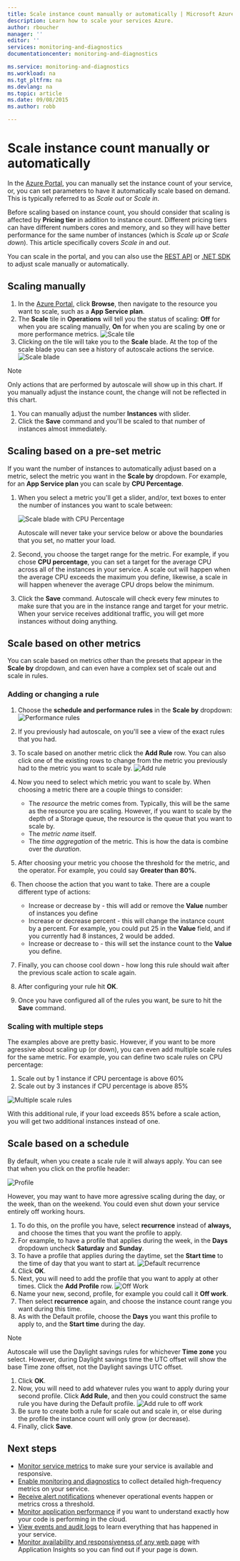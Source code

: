 ```yaml
---
title: Scale instance count manually or automatically | Microsoft Azure
description: Learn how to scale your services Azure.
author: rboucher
manager: ''
editor: ''
services: monitoring-and-diagnostics
documentationcenter: monitoring-and-diagnostics

ms.service: monitoring-and-diagnostics
ms.workload: na
ms.tgt_pltfrm: na
ms.devlang: na
ms.topic: article
ms.date: 09/08/2015
ms.author: robb

---
```

# Scale instance count manually or automatically
In the [Azure Portal](https://portal.azure.com/), you can manually set the instance count of your service, or, you can set parameters to have it automatically scale based on demand. This is typically referred to as *Scale out* or *Scale in*.

Before scaling based on instance count, you should consider that scaling is affected by **Pricing tier** in addition to instance count. Different pricing tiers can have different numbers cores and memory, and so they will have better performance for the same number of instances (which is *Scale up* or *Scale down*). This article specifically covers *Scale in* and *out*.

You can scale in the portal, and you can also use the [REST API](https://msdn.microsoft.com/library/azure/dn931953.aspx) or [.NET SDK](https://www.nuget.org/packages/Microsoft.Azure.Insights/) to adjust scale manually or automatically.

## Scaling manually
1. In the [Azure Portal](https://portal.azure.com/), click **Browse**, then navigate to the resource you want to scale, such as a **App Service plan**.
2. The **Scale** tile in **Operations** will tell you the status of scaling: **Off** for when you are scaling manually, **On** for when you are scaling by one or more performance metrics.
    ![Scale tile](./media/insights-how-to-scale/Insights_UsageLens.png)
3. Clicking on the tile will take you to the **Scale** blade. At the top of the scale blade you can see a history of autoscale actions the service.  
    ![Scale blade](./media/insights-how-to-scale/Insights_ScaleBladeDayZero.png)

> [!NOTE]
> Only actions that are performed by autoscale will show up in this chart. If you manually adjust the instance count, the change will not be reflected in this chart.
> 
> 

1. You can manually adjust the number **Instances** with slider.
2. Click the **Save** command and you'll be scaled to that number of instances almost immediately.

## Scaling based on a pre-set metric
If you want the number of instances to automatically adjust based on a metric, select the metric you want in the **Scale by** dropdown. For example, for an **App Service plan** you can scale by **CPU Percentage**.

1. When you select a metric you'll get a slider, and/or, text boxes to enter the number of instances you want to scale between:
   
    ![Scale blade with CPU Percentage](./media/insights-how-to-scale/Insights_ScaleBladeCPU.png)
   
    Autoscale will never take your service below or above the boundaries that you set, no matter your load.
2. Second, you choose the target range for the metric. For example, if you chose **CPU percentage**, you can set a target for the average CPU across all of the instances in your service. A scale out will happen when the average CPU exceeds the maximum you define, likewise, a scale in will happen whenever the average CPU drops below the minimum.
3. Click the **Save** command. Autoscale will check every few minutes to make sure that you are in the instance range and target for your metric. When your service receives additional traffic,  you will get more instances without doing anything.

## Scale based on other metrics
You can scale based on metrics other than the presets that appear in the **Scale by** dropdown, and can even have a complex set of scale out and scale in rules.

### Adding or changing a rule
1. Choose the **schedule and performance rules** in the **Scale by** dropdown:
   ![Performance rules](./media/insights-how-to-scale/Insights_PerformanceRules.png)
2. If you previously had autoscale, on you'll see a view of the exact rules that you had.
3. To scale based on another metric click the **Add Rule** row. You can also click one of the existing rows to change from the metric you previously had to the metric you want to scale by.
   ![Add rule](./media/insights-how-to-scale/Insights_AddRule.png)
4. Now you need to select which metric you want to scale by. When choosing a metric there are a couple things to consider:
   
   * The *resource* the metric comes from. Typically, this will be the same as the resource you are scaling. However, if you want to scale by the depth of a Storage queue, the resource is the queue that you want to scale by.
   * The *metric name* itself.
   * The *time aggregation* of the metric. This is how the data is combine over the *duration*.
5. After choosing your metric you choose the threshold for the metric, and the operator. For example, you could say **Greater than** **80%**.
6. Then choose the action that you want to take. There are a couple different type of actions:
   
   * Increase or decrease by - this will add or remove the **Value** number of instances you define
   * Increase or decrease percent - this will change the instance count by a percent. For example, you could put 25 in the **Value** field, and if you currently had 8 instances, 2 would be added.
   * Increase or decrease to - this will set the instance count to the **Value** you define.
7. Finally, you can choose cool down - how long this rule should wait after the previous scale action to scale again.
8. After configuring your rule hit **OK**.
9. Once you have configured all of the rules you want, be sure to hit the **Save** command.

### Scaling with multiple steps
The examples above are pretty basic. However, if you want to be more agressive about scaling up (or down), you can even add multiple scale rules for the same metric. For example, you can define two scale rules on CPU percentage:

1. Scale out by 1 instance if CPU percentage is above 60%
2. Scale out by 3 instances if CPU percentage is above 85%

![Multiple scale rules](./media/insights-how-to-scale/Insights_MultipleScaleRules.png)

With this additional rule, if your load exceeds 85% before a scale action, you will get two additional instances instead of one.

## Scale based on a schedule
By default, when you create a scale rule it will  always apply. You can see that when you click on the profile header:

![Profile](./media/insights-how-to-scale/Insights_Profile.png)

However, you may want to have more agressive scaling during the day, or the week, than on the weekend. You could even shut down your service entirely off working hours.

1. To do this, on the profile you have, select **recurrence** instead of **always,** and choose the times that you want the profile to apply.
2. For example, to have a profile that applies during the week, in the **Days** dropdown uncheck **Saturday** and **Sunday**.
3. To have a profile that applies during the daytime, set the **Start time** to the time of day that you want to start at.
    ![Default recurrence](./media/insights-how-to-scale/Insights_ProfileRecurrence.png)
4. Click **OK**.
5. Next, you will need to add the profile that you want to apply at other times. Click the **Add Profile** row.
    ![Off Work](./media/insights-how-to-scale/Insights_ProfileOffWork.png)
6. Name your new, second, profile, for example you could call it **Off work**.
7. Then select **recurrence** again, and choose the instance count range you want during this time.
8. As with the Default profile, choose the **Days** you want this profile to apply to, and the **Start time** during the day.

> [!NOTE]
> Autoscale will use the Daylight savings rules for whichever **Time zone** you select. However, during Daylight savings time the UTC offset will show the base Time zone offset, not the Daylight savings UTC offset.
> 
> 

1. Click **OK**.
2. Now, you will need to add whatever rules you want to apply during your second profile. Click **Add Rule**, and then you could construct the same rule you have during the Default profile.
   ![Add rule to off work](./media/insights-how-to-scale/Insights_RuleOffWork.png)
3. Be sure to create both a rule for scale out and scale in, or else during the profile the instance count will only grow (or decrease).
4. Finally, click **Save**.

## Next steps
* [Monitor service metrics](insights-how-to-customize-monitoring.md) to make sure your service is available and responsive.
* [Enable monitoring and diagnostics](insights-how-to-use-diagnostics.md) to collect detailed high-frequency metrics on your service.
* [Receive alert notifications](insights-receive-alert-notifications.md) whenever operational events happen or metrics cross a threshold.
* [Monitor application performance](insights-perf-analytics.md) if you want to understand exactly how your code is performing in the cloud.
* [View events and audit logs](insights-debugging-with-events.md) to learn everything that has happened in your service.
* [Monitor availability and responsiveness of any web page](../application-insights/app-insights-monitor-web-app-availability.md) with Application Insights so you can find out if your page is down.

